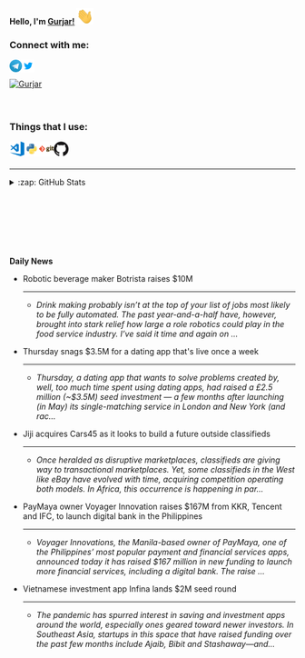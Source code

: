 #### Hello, I'm [Gurjar!](https://GurjarKing.github.io) <img src="https://raw.githubusercontent.com/ABSphreak/ABSphreak/master/gifs/Hi.gif" width="30px"></h2>


### Connect with me:

[<img align="left" alt="Gurjar | Telegram" width="22px" src="https://raw.githubusercontent.com/github/explore/80688e429a7d4ef2fca1e82350fe8e3517d3494d/topics/telegram/telegram.png" />][Telegram]
[<img align="left" alt="Gurjar | Twitter" width="22px" src="https://raw.githubusercontent.com/github/explore/80688e429a7d4ef2fca1e82350fe8e3517d3494d/topics/twitter/twitter.png" />][Twitter]
<br >
<br >
<a href="https://github.com/GurjarKing"><img src="https://komarev.com/ghpvc/?username=GurjarKing" alt="Gurjar" /></a> <br />
<br />
<br />
<!-- <br >

![](https://visitor-badge.glitch.me/badge?page_id=GurjarKing)

<br /> -->

### Things that I use:

[<img align="left" alt="Visual Studio Code" width="26px" src="https://raw.githubusercontent.com/github/explore/80688e429a7d4ef2fca1e82350fe8e3517d3494d/topics/visual-studio-code/visual-studio-code.png" />][VSCode]
[<img align="left" alt="Python" width="26px" src="https://raw.githubusercontent.com/github/explore/80688e429a7d4ef2fca1e82350fe8e3517d3494d/topics/python/python.png" />][Python]
[<img align="left" alt="Git" width="26px" src="https://raw.githubusercontent.com/github/explore/80688e429a7d4ef2fca1e82350fe8e3517d3494d/topics/git/git.png" />][Git]
[<img align="left" alt="GitHub" width="26px" src="https://raw.githubusercontent.com/github/explore/78df643247d429f6cc873026c0622819ad797942/topics/github/github.png" />][Github]

<br />
<br />

---
<details>
  <summary>:zap: GitHub Stats</summary>

<img align="left" alt="Gurjar's Github Stats" src="https://github-readme-stats.vercel.app/api?username=GurjarKing&show_icons=true&hide_border=true&count_private=true&include_all_commit=true&theme=algolia" />

</details>

<!-- ### 🔔 My latest tweet
<a href="https://twitter.com/Gurjar_King43" target="_blank">
	<img src="https://github.com/GurjarKing/GurjarKing/raw/master/tweet.png" width="70%" align="center" alt="Click to view on Twitter" title="My latest tweet, as an image"/>
</a> -->
<br>

<pre>

</pre>

<!-- **Quote of the hour:**

{qoth}

~ {qoth_author}
<pre>

</pre> -->
<br>
<pre>


</pre>
<strong>Daily News</strong>
  
  - Robotic beverage maker Botrista raises $10M
     <hr/>
     
      - *Drink making probably isn’t at the top of your list of jobs most likely to be fully automated. The past year-and-a-half have, however, brought into stark relief how large a role robotics could play in the food service industry. I’ve said it time and again on …*
     
  - Thursday snags $3.5M for a dating app that's live once a week
      <hr/>
      
      - *Thursday, a dating app that wants to solve problems created by, well, too much time spent using dating apps, had raised a £2.5 million (~$3.5M) seed investment — a few months after launching (in May) its single-matching service in London and New York (and rac…*
      
  - Jiji acquires Cars45 as it looks to build a future outside classifieds
      <hr/>
      
      - *Once heralded as disruptive marketplaces, classifieds are giving way to transactional marketplaces. Yet, some classifieds in the West like eBay have evolved with time, acquiring competition operating both models. In Africa, this occurrence is happening in par…*
      
  - PayMaya owner Voyager Innovation raises $167M from KKR, Tencent and IFC, to launch digital bank in the Philippines
      <hr/>
      
      - *Voyager Innovations, the Manila-based owner of PayMaya, one of the Philippines’ most popular payment and financial services apps, announced today it has raised $167 million in new funding to launch more financial services, including a digital bank. The raise …*
       
  - Vietnamese investment app Infina lands $2M seed round
      <hr/>
       
       - *The pandemic has spurred interest in saving and investment apps around the world, especially ones geared toward newer investors. In Southeast Asia, startups in this space that have raised funding over the past few months include Ajaib, Bibit and Stashaway—and…*
      

<br />

[VSCode]: https://code.visualstudio.com/
[Python]: https://www.python.org/
[Git]: https://git-scm.com/
[Github]: https://github.com/
[Telegram]: https://t.me/Gurjar_King/
[Twitter]: https://twitter.com/Gurjar_King43/
